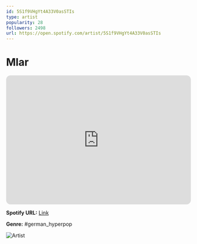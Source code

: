 ```yaml
---
id: 5S1f9VHgYt4A33V0asSTIs
type: artist
popularity: 28
followers: 2498
url: https://open.spotify.com/artist/5S1f9VHgYt4A33V0asSTIs
---
```

# Mlar

<iframe style="border-radius:12px" src="https://open.spotify.com/embed/artist/5S1f9VHgYt4A33V0asSTIs" width="100%" height="352" frameBorder="0" allowfullscreen="" allow="autoplay; clipboard-write; encrypted-media; fullscreen; picture-in-picture" loading="lazy"></iframe>

**Spotify URL:** [Link](https://open.spotify.com/artist/5S1f9VHgYt4A33V0asSTIs)

**Genre:**  #german_hyperpop

![Artist](https://i.scdn.co/image/ab6761610000e5eb70aa4067365cc5fd093c568c)
